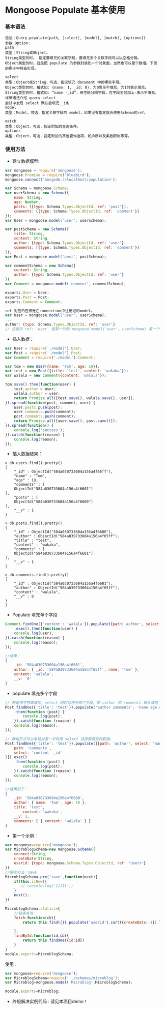 # Mongoose Populate 基本使用

### 基本语法
    语法：Query.populate(path, [select], [model], [match], [options])
    参数 Option：
    path
    类型：String或Object。
    String类型的时， 指定要填充的关联字段，要填充多个关联字段可以以空格分隔。
    Object类型的时，就是把 populate 的参数封装到一个对象里。当然也可以是个数组。下面的例子中将会实现。
    
    select
    类型：Object或String，可选，指定填充 document 中的哪些字段。
    Object类型的时，格式如: {name: 1, _id: 0}，为0表示不填充，为1时表示填充。
    String类型的时，格式如: “name -_id”，用空格分隔字段，在字段名前加上-表示不填充。详细语法介绍 query-select
    尝试中发现 select 默认会填充 _id。
    model
    类型：Model，可选，指定关联字段的 model，如果没有指定就会使用Schema的ref。
    
    match
    类型：Object，可选，指定附加的查询条件。
    options
    类型：Object，可选，指定附加的其他查询选项，如排序以及条数限制等等。


### 使用方法
-  建立数据模型:
```javascript
var mongoose = require('mongoose');
mongoose.Promise = require('bluebird');
mongoose.connect('mongodb://localhost/population');

var Schema = mongoose.Schema;
var userSchema = new Schema({
    name: String,
    age: Number,
    posts: [{type: Schema.Types.ObjectId, ref: 'post'}],
    comments: [{type: Schema.Types.ObjectId, ref: 'comment'}]
});
var User = mongoose.model('user', userSchema);

var postSchema = new Schema({
    title: String,
    content: String,
    author: {type: Schema.Types.ObjectId, ref: 'user'},
    comments: [{type: Schema.Types.ObjectId, ref: 'comment'}]
});
var Post = mongoose.model('post', postSchema);

var commentSchema = new Schema({
    content: String,
    author: {type: Schema.Types.ObjectId, ref: 'user'}
})
var Comment = mongoose.model('comment', commentSchema);

exports.User = User;
exports.Post = Post;
exports.Comment = Comment;

ref 对应的应该是在connection中注册过的model。
var User = mongoose.model('user', userSchema);
...
author: {type: Schema.Types.ObjectId, ref: 'user'}
// 这里的 ref: 'user' 是第一行的 mongoose.model('user', userSchema) 第一个参数。
```
- 插入数据：
```javascript
var User = require('./model').User;
var Post = require('./model').Post;
var Comment = require('./model').Comment;

var tom = new User({name: 'Tom', age: 19});
var test = new Post({title: 'test', content: 'wakaka'});
var walala = new Comment({content: 'walala'});

tom.save().then(function(user) {
    test.author = user;
    walala.author = user;
    return Promise.all([test.save(), walala.save(), user]);
}).spread(function(post, comment, user) {
    user.posts.push(post);
    user.comments.push(comment);
    post.comments.push(comment);
    return Promise.all([user.save(), post.save()]);
}).spread(function() {
    console.log('success');
}).catch(function(reason) {
    console.log(reason);
});
```

- 插入数据结果：
```
> db.users.find().pretty()
{
    "_id" : ObjectId("584a030733604a156a4f65ff"),
    "name" : "Tom",
    "age" : 19,
    "comments" : [
    ObjectId("584a030733604a156a4f6601")
],
    "posts" : [
    ObjectId("584a030733604a156a4f6600")
],
    "__v" : 1
}

> db.posts.find().pretty()
{
    "_id" : ObjectId("584a030733604a156a4f6600"),
    "author" : ObjectId("584a030733604a156a4f65ff"),
    "title" : "test",
    "content" : "wakaka",
    "comments" : [
    ObjectId("584a030733604a156a4f6601")
],
    "__v" : 1
}

> db.comments.find().pretty()
{
    "_id" : ObjectId("584a030733604a156a4f6601"),
    "author" : ObjectId("584a030733604a156a4f65ff"),
    "content" : "walala",
    "__v" : 0
}
}
```

- Populate 填充单个字段
```javascript
Comment.findOne({'content': 'walala'}).populate({path:'author', select: 'name'})
    .exec().then(function(user) {
    console.log(user);
}).catch(function(reason) {
    console.log(reason);
});

//结果：
{ 
    _id: '584a030733604a156a4f6601',
    author: { _id: '584a030733604a156a4f65ff', name: 'Tom' },
    content: 'walala',
    __v: '0' 
}
```

- populate  填充多个字段
```javascript
// 若是用字符串填写，select 同时作用于两个字段，即 author 和 comments 都会填充 name age content，若该字段没有这些数据，则不填充。
Post.findOne({'title': 'test'}).populate('author comments', 'name age content -_id').exec()
    .then(function (post) {
        console.log(post);
    }).catch(function (reason) {
    console.log(reason);
});

// 数组形式可以单独对某一字段用 select 选择要填充的数据。
Post.findOne({'title': 'test'}).populate([{path: 'author', select: 'name age -_id'}, {
    path: 'comments',
    select: 'content -_id'
}]).exec()
    .then(function (post) {
        console.log(post);
    }).catch(function (reason) {
    console.log(reason);
});

//结果如下：
{ 
    _id: '584a030733604a156a4f6600',
    author: { name: 'Tom', age: 19 },
    title: 'test',
        content: 'wakaka',
    __v: 1,
    comments: [ { content: 'walala' } ] 
}
```

- 第一个示例：
```javascript
var mongoose=require('mongoose');
var MicroblogSchema=new mongoose.Schema({
    connect:String,
    createDate:String,
    userid: {type: mongoose.Schema.Types.ObjectId, ref: 'Users'}
})
//保存方法：save
MicroblogSchema.pre('save',function(next){
    if(this.isNew){
       // console.log('11111');
    }
    next();
})

MicroblogSchema.statics={
    //链表查询
    fetch:function(cb){
        return this.find({}).populate('userid').sort({createDate:-1}).limit(100).exec(cb);

    },
    findById:function(id,cb){
        return this.findOne({id:id})
    }
}
module.exports=MicroblogSchema;
```
使用：
```javascript
var mongoose=require('mongoose');
var MicroblogSchema=require('../schemas/microblog');
var Microblog=mongoose.model('Microblog',MicroblogSchema);

module.exports=Microblog;
```

- 终极解决实例代码 : 请见本项目demo！
